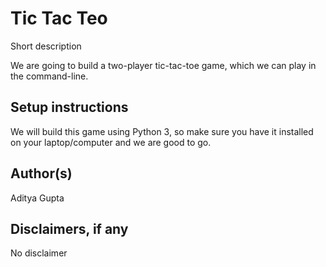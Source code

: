 # Tic Tac Teo

Short description

We are going to build a two-player tic-tac-toe game, which we can play in the command-line.

## Setup instructions

We will build this game using Python 3, so make sure you have it installed on your laptop/computer and we are good to go.

## Author(s)

Aditya Gupta

## Disclaimers, if any

No disclaimer
